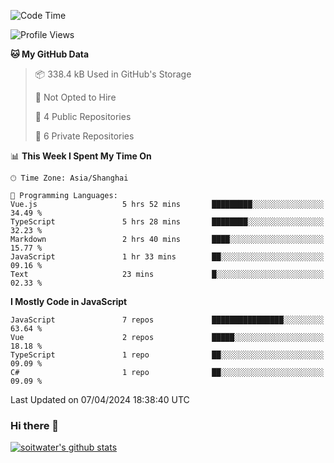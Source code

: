 <!--START_SECTION:waka-->
![Code Time](http://img.shields.io/badge/Code%20Time-3%2C307%20hrs%2049%20mins-blue)

![Profile Views](http://img.shields.io/badge/Profile%20Views-2-blue)

**🐱 My GitHub Data** 

> 📦 338.4 kB Used in GitHub's Storage 
 > 
> 🚫 Not Opted to Hire
 > 
> 📜 4 Public Repositories 
 > 
> 🔑 6 Private Repositories 
 > 
📊 **This Week I Spent My Time On** 

```text
🕑︎ Time Zone: Asia/Shanghai

💬 Programming Languages: 
Vue.js                   5 hrs 52 mins       █████████░░░░░░░░░░░░░░░░   34.49 % 
TypeScript               5 hrs 28 mins       ████████░░░░░░░░░░░░░░░░░   32.23 % 
Markdown                 2 hrs 40 mins       ████░░░░░░░░░░░░░░░░░░░░░   15.77 % 
JavaScript               1 hr 33 mins        ██░░░░░░░░░░░░░░░░░░░░░░░   09.16 % 
Text                     23 mins             █░░░░░░░░░░░░░░░░░░░░░░░░   02.33 % 
```

**I Mostly Code in JavaScript** 

```text
JavaScript               7 repos             ████████████████░░░░░░░░░   63.64 % 
Vue                      2 repos             █████░░░░░░░░░░░░░░░░░░░░   18.18 % 
TypeScript               1 repo              ██░░░░░░░░░░░░░░░░░░░░░░░   09.09 % 
C#                       1 repo              ██░░░░░░░░░░░░░░░░░░░░░░░   09.09 % 
```




 Last Updated on 07/04/2024 18:38:40 UTC
<!--END_SECTION:waka-->

### Hi there 👋
[![soitwater's github stats](https://github-readme-stats.vercel.app/api?username=soitwater)](https://github.com/soitwater/github-readme-stats)
